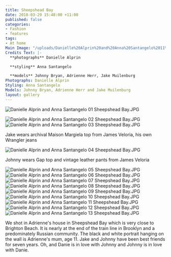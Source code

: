 ```yaml
---
title: Sheepshead Bay
date: 2018-03-29 15:48:00 +11:00
published: false
categories:
- Fashion
- features
tags:
- At home
Main Image: "/uploads/Danielle%20Alprin%20and%20Anna%20Santangelo%2011%20Sheepshead%20Bay.JPG"
Credits Text: |-
  **photographs** Danielle Alprin

  **styling** Anna Santangelo

  **models** Johnny Bryan, Adrienne Herr, Jake Muilenburg
Photographs: Danielle Alprin
Styling: Anna Santangelo
Models: Johnny Bryan, Adrienne Herr and Jake Muilenburg
layout: gallery
---
```


![Danielle Alprin and Anna Santangelo 01 Sheepshead Bay.JPG](/uploads/Danielle%20Alprin%20and%20Anna%20Santangelo%2001%20Sheepshead%20Bay.JPG)

![Danielle Alprin and Anna Santangelo 02 Sheepshead Bay.JPG](/uploads/Danielle%20Alprin%20and%20Anna%20Santangelo%2002%20Sheepshead%20Bay.JPG)![Danielle Alprin and Anna Santangelo 03 Sheepshead Bay.JPG](/uploads/Danielle%20Alprin%20and%20Anna%20Santangelo%2003%20Sheepshead%20Bay.JPG)

Jake wears archival Maison Margiela top from James Veloria, his own Wrangler jeans

![Danielle Alprin and Anna Santangelo 04 Sheepshead Bay.JPG](/uploads/Danielle%20Alprin%20and%20Anna%20Santangelo%2004%20Sheepshead%20Bay.JPG)

Johnny wears Gap top and vintage leather pants from James Veloria

![Danielle Alprin and Anna Santangelo 05 Sheepshead Bay.JPG](/uploads/Danielle%20Alprin%20and%20Anna%20Santangelo%2005%20Sheepshead%20Bay.JPG)![Danielle Alprin and Anna Santangelo 06 Sheepshead Bay.JPG](/uploads/Danielle%20Alprin%20and%20Anna%20Santangelo%2006%20Sheepshead%20Bay.JPG)![Danielle Alprin and Anna Santangelo 07 Sheepshead Bay.JPG](/uploads/Danielle%20Alprin%20and%20Anna%20Santangelo%2007%20Sheepshead%20Bay.JPG)![Danielle Alprin and Anna Santangelo 08 Sheepshead Bay.JPG](/uploads/Danielle%20Alprin%20and%20Anna%20Santangelo%2008%20Sheepshead%20Bay.JPG)![Danielle Alprin and Anna Santangelo 09 Sheepshead Bay.JPG](/uploads/Danielle%20Alprin%20and%20Anna%20Santangelo%2009%20Sheepshead%20Bay.JPG)![Danielle Alprin and Anna Santangelo 10 Sheepshead Bay.JPG](/uploads/Danielle%20Alprin%20and%20Anna%20Santangelo%2010%20Sheepshead%20Bay.JPG)![Danielle Alprin and Anna Santangelo 11 Sheepshead Bay.JPG](/uploads/Danielle%20Alprin%20and%20Anna%20Santangelo%2011%20Sheepshead%20Bay.JPG)![Danielle Alprin and Anna Santangelo 12 Sheepshead Bay.JPG](/uploads/Danielle%20Alprin%20and%20Anna%20Santangelo%2012%20Sheepshead%20Bay.JPG)![Danielle Alprin and Anna Santangelo 13 Sheepshead Bay.JPG](/uploads/Danielle%20Alprin%20and%20Anna%20Santangelo%2013%20Sheepshead%20Bay.JPG)

We shot in Adrienne's house in Sheepshead Bay which is very close to Brighton Beach. It is nearly at the end of the train line in Brooklyn and a predominately Russian community. The black and white portrait hanging on the wall is Adrienne's mum, age 11.  Jake and Johnny have been best friends for seven years. Oh, and Danie is in love with Johnny and Johnny is in love with Danie.